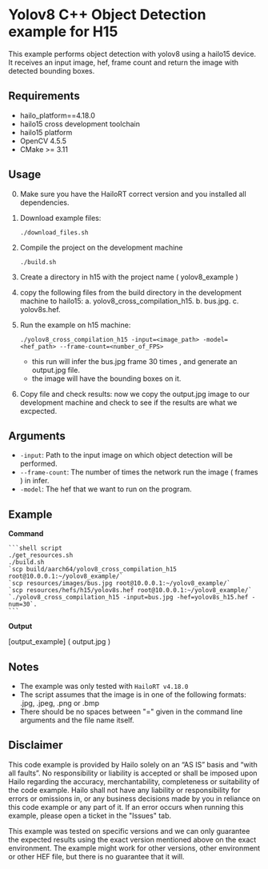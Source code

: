 Yolov8 C++ Object Detection example for H15 
================

This example performs object detection with yolov8 using a hailo15 device.
It receives an input image, hef, frame count and return the image with detected bounding boxes.

Requirements
------------

- hailo_platform==4.18.0
- hailo15 cross development toolchain
- hailo15 platform
- OpenCV 4.5.5
- CMake >= 3.11

Usage
-----
0. Make sure you have the HailoRT correct version and you installed all dependencies. 

1. Download example files:
	```shell script
    ./download_files.sh
    ```

2. Compile the project on the development machine  
	```shell script
    ./build.sh
    ```
	
3. Create a directory in h15 with the project name ( yolov8_example )

4. copy the following files from the build directory in the development machine to hailo15:
	a. yolov8_cross_compilation_h15.
	b. bus.jpg.
	c. yolov8s.hef.

5. Run the example on h15 machine:

	```shell script
    ./yolov8_cross_compilation_h15 -input=<image_path> -model=<hef_path> --frame-count=<number_of_FPS>
    ```
	- this run will infer the bus.jpg frame 30 times , and generate an output.jpg file.
	- the image will have the bounding boxes on it.

6. Copy file and check results:
	now we copy the output.jpg image to our development machine and check to see if the results are what we excpected. 
	
Arguments
---------

- ``-input``: Path to the input image on which object detection will be performed.
- ``--frame-count``: The number of times the network run the image ( frames ) in infer.
- ``-model``: The hef that we want to run on the program.

Example 
-------
**Command**

    ```shell script
	./get_resources.sh
	./build.sh
	`scp build/aarch64/yolov8_cross_compilation_h15 root@10.0.0.1:~/yolov8_example/`
	`scp resources/images/bus.jpg root@10.0.0.1:~/yolov8_example/`
	`scp resources/hefs/h15/yolov8s.hef root@10.0.0.1:~/yolov8_example/`
	`./yolov8_cross_compilation_h15 -input=bus.jpg -hef=yolov8s_h15.hef -num=30`.
	```	



**Output**

[output_example] ( output.jpg ) 

Notes
----------------
- The example was only tested with ``HailoRT v4.18.0``
- The script assumes that the image is in one of the following formats: .jpg, .jpeg, .png or .bmp 
- There should be no spaces between "=" given in the command line arguments and the file name itself.

Disclaimer
----------
This code example is provided by Hailo solely on an “AS IS” basis and “with all faults”. No responsibility or liability is accepted or shall be imposed upon Hailo regarding the accuracy, merchantability, completeness or suitability of the code example. Hailo shall not have any liability or responsibility for errors or omissions in, or any business decisions made by you in reliance on this code example or any part of it. If an error occurs when running this example, please open a ticket in the "Issues" tab.

This example was tested on specific versions and we can only guarantee the expected results using the exact version mentioned above on the exact environment. The example might work for other versions, other environment or other HEF file, but there is no guarantee that it will.
